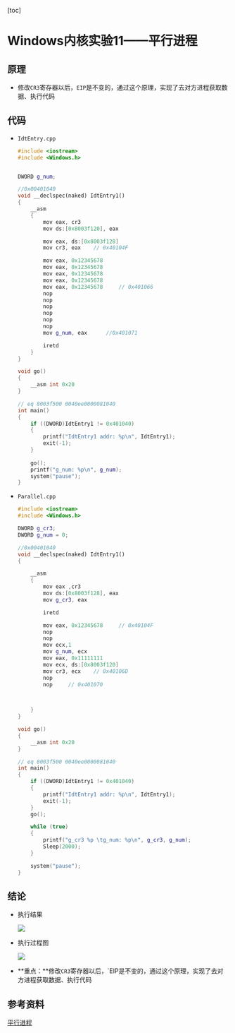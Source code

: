 [toc]

# Windows内核实验11——平行进程

## 原理

- 修改`CR3`寄存器以后，`EIP`是不变的，通过这个原理，实现了去对方进程获取数据、执行代码

## 代码

- `IdtEntry.cpp`

  ```c++
  #include <iostream>
  #include <Windows.h>
  
  
  DWORD g_num;
  
  //0x00401040
  void __declspec(naked) IdtEntry1()
  {
      __asm
      {
          mov eax, cr3
          mov ds:[0x8003f120], eax
  
          mov eax, ds:[0x8003f128]
          mov cr3, eax    // 0x40104F
  
          mov eax, 0x12345678
          mov eax, 0x12345678
          mov eax, 0x12345678
          mov eax, 0x12345678
          mov eax, 0x12345678     // 0x401066
          nop
          nop
          nop
          nop
          nop
          nop
          mov g_num, eax      //0x401071
  
          iretd
      }
  }
  
  void go()
  {
      __asm int 0x20
  }
  
  // eq 8003f500 0040ee0000081040
  int main()
  {
      if ((DWORD)IdtEntry1 != 0x401040)
      {
          printf("IdtEntry1 addr: %p\n", IdtEntry1);
          exit(-1);
      }
      
      go();
      printf("g_num: %p\n", g_num);
      system("pause");
  }
  ```

  

- `Parallel.cpp`

  ```c++
  #include <iostream>
  #include <Windows.h>
  
  DWORD g_cr3;
  DWORD g_num = 0;
  
  //0x00401040
  void __declspec(naked) IdtEntry1()
  {
  
      __asm
      {
          mov eax ,cr3
          mov ds:[0x8003f128], eax
          mov g_cr3, eax
  
          iretd
  
          mov eax, 0x12345678     // 0x40104F
          nop
          nop
          mov ecx,1
          mov g_num, ecx
          mov eax, 0x11111111
          mov ecx, ds:[0x8003f120]
          mov cr3, ecx    // 0x40106D
          nop     
          nop     // 0x401070
  
  
          
      }
  }
  
  void go()
  {
      __asm int 0x20
  }
  
  // eq 8003f500 0040ee0000081040
  int main()
  {
      if ((DWORD)IdtEntry1 != 0x401040)
      {
          printf("IdtEntry1 addr: %p\n", IdtEntry1);
          exit(-1);
      }
      go();
  
      while (true)
      {
          printf("g_cr3 %p \tg_num: %p\n", g_cr3, g_num);
          Sleep(2000);
      }
  
      system("pause");
  }
  ```

  

## 结论

- 执行结果

  ![](https://blog-1308247953.cos.ap-chengdu.myqcloud.com/blog/20221020202323.png)

- 执行过程图

  ![](https://blog-1308247953.cos.ap-chengdu.myqcloud.com/blog/20221020204359.png)

- **重点：**修改`CR3`寄存器以后，`EIP是不变的，通过这个原理，实现了去对方进程获取数据、执行代码

## 参考资料

[平行进程](https://www.bilibili.com/video/BV17t41127rT/?spm_id_from=333.999.0.0&vd_source=032603e56385a7af6789a8f132f83ad2)





